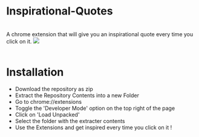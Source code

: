 # Inspirational-Quotes
<br>
A chrome extension that will give you an inspirational quote every time you click on it.

<img src = "trial.jpeg">
<br><br>


# Installation

- Download the repository as zip
- Extract the Repository Contents into a new Folder
- Go to chrome://extensions
- Toggle the 'Developer Mode' option on the top right of the page
- Click on 'Load Unpacked'
- Select the folder with the extracter contents
- Use the Extensions and get inspired every time you click on it !



